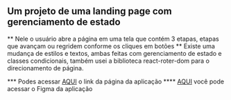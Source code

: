## Um projeto de uma landing page com gerenciamento de estado

** Nele o usuário abre a página em uma tela que contém 3 etapas, etapas que avançam ou regridem conforme os cliques em botões
** Existe uma mudança de estilos e textos, ambas feitas com gerenciamento de estado e classes condicionais, também usei a biblioteca react-roter-dom para o direcionamento de página.

*** Podes acessar [AQUI](mthslnk-gthb.github.io/inova-tech/) o link da página da aplicação
**** [AQUI](https://www.figma.com/file/8QZa7LHumsoU4272T4cc8x/inova-tech?type=design&node-id=0%3A1&mode=design&t=3NvUHmJWhMoQwu3Z-1) você pode acessar o Figma da aplicação
